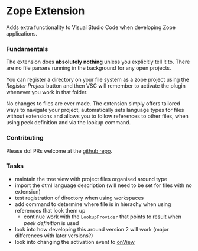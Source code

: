 Zope Extension
==============

Adds extra functionality to Visual Studio Code when developing Zope applications.

### Fundamentals

The extension does **absolutely nothing** unless you explicitly tell it to. There are no file parsers running in the background for any open projects.

You can register a directory on your file system as a zope project using the _Register Project_ button and then VSC will remember to activate the plugin whenever you work in that folder.

No changes to files are ever made. The extension simply offers tailored ways to navigate your project, automatically sets language types for files without extensions and allows you to follow references to other files, when using peek definition and via the lookup command.

### Contributing

Please do! PRs welcome at the [github repo](https://github.com/CraicOverflow89/vsc-zope/).

### Tasks

 - maintain the tree view with project files organised around type
 - import the dtml language description (will need to be set for files with no extension)
 - test registration of directory when using workspaces
 - add command to determine where file is in hierachy when using references that look them up
    - continue work with the `LookupProvider` that points to result when _peek definition_ is used
 - look into how developing this around version 2 will work (major differences with later versions?)
 - look into changing the activation event to [onView](https://code.visualstudio.com/api/references/activation-events#onView)